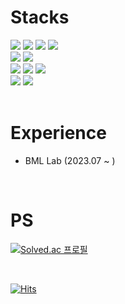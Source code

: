 <h1>Stacks</h1>
<div align="">
  <img src="https://img.shields.io/badge/Python-3776AB?style=flat-square&logo=python&logoColor=white"/>
  <img src="https://img.shields.io/badge/Scala-DC322F?style=flat-square&logo=Scala&logoColor=white"/>
  <img src="https://img.shields.io/badge/Linux-FCC624?style=flat-square&logo=Linux&logoColor=black"/>
  <img src="https://img.shields.io/badge/Amazon AWS-232F3E?style=flat-square&logo=Amazonaws&logoColor=white"/>
  </br>
  <img src="https://img.shields.io/badge/MySQL-4479A1?style=flat-square&logo=MySQL&logoColor=white"/>
  <img src="https://img.shields.io/badge/ElasticSearch-005571?style=flat-square&logo=Elasticsearch&logoColor=white"/>
  </br>
  <img src="https://img.shields.io/badge/Spark-E25A1C?style=flat-square&logo=ApacheSpark&logoColor=white"/>
  <img src="https://img.shields.io/badge/Airflow-017CEE?style=flat-square&logo=ApacheAirflow&logoColor=white"/>
  <img src="https://img.shields.io/badge/PyTorch-EE4C2C?style=flat-square&logo=PyTorch&logoColor=white"/>
  </br>
  <img src="https://img.shields.io/badge/Docker-2496ED?style=flat-square&logo=Docker&logoColor=white"/>
  <img src="https://img.shields.io/badge/Kubernetes-326CE5?style=flat-square&logo=Kubernetes&logoColor=white"/>
</div>
</br>

<h1>Experience</h1>

* BML Lab (2023.07 ~ )

</br>

<h1>PS</h1>

[![Solved.ac
프로필](http://mazassumnida.wtf/api/generate_badge?boj=mondayy1)](https://solved.ac/mondayy1)

</br>

[![Hits](https://hits.seeyoufarm.com/api/count/incr/badge.svg?url=https%3A%2F%2Fgithub.com%2Fmondayy1&count_bg=%2379C83D&title_bg=%23555555&icon=&icon_color=%23E7E7E7&title=hits&edge_flat=true)](https://hits.seeyoufarm.com)
